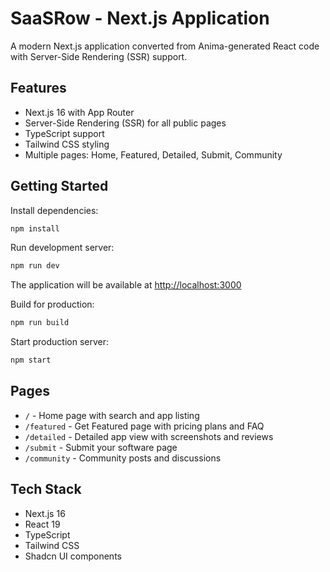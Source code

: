 # SaaSRow - Next.js Application

A modern Next.js application converted from Anima-generated React code with Server-Side Rendering (SSR) support.

## Features

- Next.js 16 with App Router
- Server-Side Rendering (SSR) for all public pages
- TypeScript support
- Tailwind CSS styling
- Multiple pages: Home, Featured, Detailed, Submit, Community

## Getting Started

Install dependencies:

```bash
npm install
```

Run development server:

```bash
npm run dev
```

The application will be available at [http://localhost:3000](http://localhost:3000)

Build for production:

```bash
npm run build
```

Start production server:

```bash
npm start
```

## Pages

- `/` - Home page with search and app listing
- `/featured` - Get Featured page with pricing plans and FAQ
- `/detailed` - Detailed app view with screenshots and reviews
- `/submit` - Submit your software page
- `/community` - Community posts and discussions

## Tech Stack

- Next.js 16
- React 19
- TypeScript
- Tailwind CSS
- Shadcn UI components
